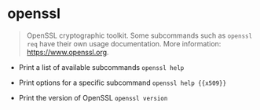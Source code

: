 # openssl
> OpenSSL cryptographic toolkit.
> Some subcommands such as `openssl req` have their own usage documentation.
> More information: <https://www.openssl.org>.

- Print a list of available subcommands
`openssl help`

- Print options for a specific subcommand
`openssl help {{x509}}`

- Print the version of OpenSSL
`openssl version`
